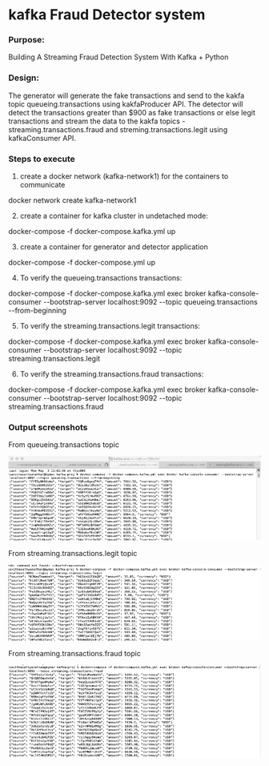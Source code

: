 # kafka Fraud Detector system

### Purpose: 
Building A Streaming Fraud Detection System With Kafka + Python

### Design:

The generator will generate the fake transactions and send to the kakfa topic queueing.transactions using kakfaProducer API. The detector will detect the transactions greater than $900 as fake transactions or else legit transactions and stream the data to the kakfa topics - streaming.transactions.fraud and streming.transactions.legit using kafkaConsumer API. 

### Steps to execute

1. create a docker network (kafka-network1) for the containers to communicate

docker network create kafka-network1

2. create a container for kafka cluster in undetached mode:

docker-compose -f docker-compose.kafka.yml up
 
3. create a container for generator and detector application 

docker-compose -f docker-compose.yml up
 
4. To verify the queueing.transactions transactions:

docker-compose -f docker-compose.kafka.yml exec broker kafka-console-consumer --bootstrap-server localhost:9092 --topic queueing.transactions --from-beginning

5. To verify the streaming.transactions.legit transactions:

docker-compose -f docker-compose.kafka.yml exec broker kafka-console-consumer --bootstrap-server localhost:9092 --topic streaming.transactions.legit

6. To verify the streaming.transactions.fraud transactions:

docker-compose -f docker-compose.kafka.yml exec broker kafka-console-consumer --bootstrap-server localhost:9092 --topic streaming.transactions.fraud

### Output screenshots

From queueing.transactions topic

![img1](https://github.com/bsathyamur/kafka-fraudDetector/blob/main/queueing.transactions.png)

From streaming.transactions.legit topic

![img2](https://github.com/bsathyamur/kafka-fraudDetector/blob/main/legit.png)

From streaming.transactions.fraud topic

![img3](https://github.com/bsathyamur/kafka-fraudDetector/blob/main/fraud.png)
